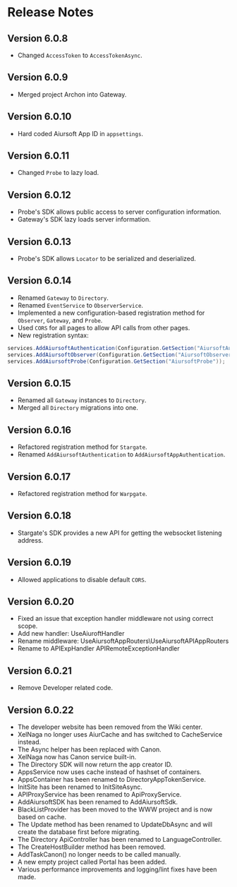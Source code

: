 # Release Notes

## Version 6.0.8

- Changed `AccessToken` to `AccessTokenAsync`.

## Version 6.0.9

- Merged project Archon into Gateway.

## Version 6.0.10

- Hard coded Aiursoft App ID in `appsettings`.

## Version 6.0.11

- Changed `Probe` to lazy load.

## Version 6.0.12

- Probe's SDK allows public access to server configuration information.
- Gateway's SDK lazy loads server information.

## Version 6.0.13

- Probe's SDK allows `Locator` to be serialized and deserialized.

## Version 6.0.14

- Renamed `Gateway` to `Directory`.
- Renamed `EventService` to `ObserverService`.
- Implemented a new configuration-based registration method for `Observer`, `Gateway`, and `Probe`.
- Used `CORS` for all pages to allow API calls from other pages.
- New registration syntax:

```csharp
services.AddAiursoftAuthentication(Configuration.GetSection("AiursoftAuthentication"));
services.AddAiursoftObserver(Configuration.GetSection("AiursoftObserver"));
services.AddAiursoftProbe(Configuration.GetSection("AiursoftProbe"));
```

## Version 6.0.15

- Renamed all `Gateway` instances to `Directory`.
- Merged all `Directory` migrations into one.

## Version 6.0.16

- Refactored registration method for `Stargate`.
- Renamed `AddAiursoftAuthentication` to `AddAiursoftAppAuthentication`.

## Version 6.0.17

- Refactored registration method for `Warpgate`.

## Version 6.0.18

- Stargate's SDK provides a new API for getting the websocket listening address.

## Version 6.0.19

- Allowed applications to disable default `CORS`.

## Version 6.0.20

- Fixed an issue that exception handler middleware not using correct scope.
- Add new handler: UseAiuroftHandler
- Rename middleware: UseAiursoftAppRouters\UseAiursoftAPIAppRouters
- Rename to APIExpHandler APIRemoteExceptionHandler

## Version 6.0.21

- Remove Developer related code.

## Version 6.0.22

- The developer website has been removed from the Wiki center.
- XelNaga no longer uses AiurCache and has switched to CacheService instead.
- The Async helper has been replaced with Canon.
- XelNaga now has Canon service built-in.
- The Directory SDK will now return the app creator ID.
- AppsService now uses cache instead of hashset of containers.
- AppsContainer has been renamed to DirectoryAppTokenService.
- InitSite has been renamed to InitSiteAsync.
- APIProxyService has been renamed to ApiProxyService.
- AddAiursoftSDK has been renamed to AddAiursoftSdk.
- BlackListProvider has been moved to the WWW project and is now based on cache.
- The Update method has been renamed to UpdateDbAsync and will create the database first before migrating.
- The Directory ApiController has been renamed to LanguageController.
- The CreateHostBuilder method has been removed.
- AddTaskCanon() no longer needs to be called manually.
- A new empty project called Portal has been added.
- Various performance improvements and logging/lint fixes have been made.
